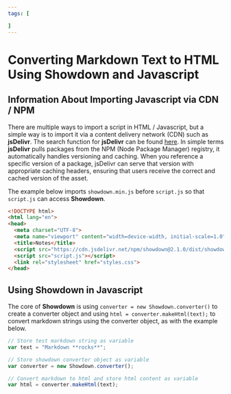 ```yaml
---
tags: [

]
---
```


# Converting Markdown Text to HTML Using Showdown and Javascript

## Information About Importing Javascript via CDN / NPM
There are multiple ways to import a script in HTML / Javascript, but a simple way is to import it via a content delivery network (CDN) such as **jsDelivr**. The search function for **jsDelivr** can be found [here](https://www.jsdelivr.com/). In simple terms **jsDelivr** pulls packages from the NPM (Node Package Manager) registry, it automatically handles versioning and caching. When you reference a specific version of a package, jsDelivr can serve that version with appropriate caching headers, ensuring that users receive the correct and cached version of the asset.

The example below imports `showdown.min.js` before `script.js` so that `script.js` can access **Showdown**.

```html
<!DOCTYPE html>
<html lang="en">
<head>
  <meta charset="UTF-8">
  <meta name="viewport" content="width=device-width, initial-scale=1.0">
  <title>Notes</title>
  <script src="https://cdn.jsdelivr.net/npm/showdown@2.1.0/dist/showdown.min.js"></script>
  <script src="script.js"></script>
  <link rel="stylesheet" href="styles.css">
</head>
```

## Using Showdown in Javascript

The core of **Showdown** is using `converter = new Showdown.converter()` to create a converter object and using `html = converter.makeHtml(text);` to convert markdown strings using the converter object, as with the example below.

```javascript
// Store test markdown string as variable
var text = "Markdown **rocks**";

// Store showdown converter object as variable
var converter = new Showdown.converter();

// Convert markdown to html and store html content as variable
var html = converter.makeHtml(text);
```